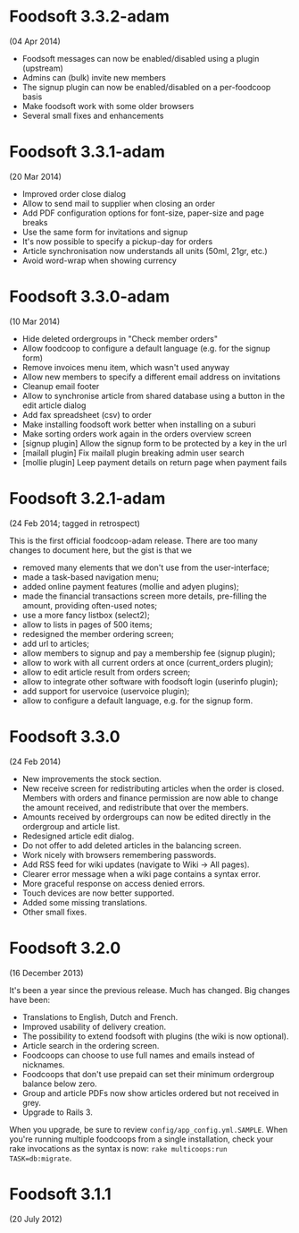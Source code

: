 # Foodsoft 3.3.2-adam
(04 Apr 2014)

* Foodsoft messages can now be enabled/disabled using a plugin (upstream)
* Admins can (bulk) invite new members
* The signup plugin can now be enabled/disabled on a per-foodcoop basis
* Make foodsoft work with some older browsers
* Several small fixes and enhancements

# Foodsoft 3.3.1-adam
(20 Mar 2014)

* Improved order close dialog
* Allow to send mail to supplier when closing an order
* Add PDF configuration options for font-size, paper-size and page breaks
* Use the same form for invitations and signup
* It's now possible to specify a pickup-day for orders
* Article synchronisation now understands all units (50ml, 21gr, etc.)
* Avoid word-wrap when showing currency

# Foodsoft 3.3.0-adam
(10 Mar 2014)

* Hide deleted ordergroups in "Check member orders"
* Allow foodcoop to configure a default language (e.g. for the signup form)
* Remove invoices menu item, which wasn't used anyway
* Allow new members to specify a different email address on invitations
* Cleanup email footer
* Allow to synchronise article from shared database using a button in the edit article dialog
* Add fax spreadsheet (csv) to order
* Make installing foodsoft work better when installing on a suburi
* Make sorting orders work again in the orders overview screen
* [signup plugin] Allow the signup form to be protected by a key in the url
* [mailall plugin] Fix mailall plugin breaking admin user search
* [mollie plugin] Leep payment details on return page when payment fails

# Foodsoft 3.2.1-adam
(24 Feb 2014; tagged in retrospect)

This is the first official foodcoop-adam release. There are too many changes to
document here, but the gist is that we
* removed many elements that we don't use from the user-interface;
* made a task-based navigation menu;
* added online payment features (mollie and adyen plugins);
* made the financial transactions screen more details, pre-filling the amount, providing often-used notes;
* use a more fancy listbox (select2);
* allow to lists in pages of 500 items;
* redesigned the member ordering screen;
* add url to articles;
* allow members to signup and pay a membership fee (signup plugin);
* allow to work with all current orders at once (current\_orders plugin);
* allow to edit article result from orders screen;
* allow to integrate other software with foodsoft login (userinfo plugin);
* add support for uservoice (uservoice plugin);
* allow to configure a default language, e.g. for the signup form.

# Foodsoft 3.3.0
(24 Feb 2014)

* New improvements the stock section.
* New receive screen for redistributing articles when the order is closed. Members with orders and finance permission are now able to change the amount received, and redistribute that over the members.
* Amounts received by ordergroups can now be edited directly in the ordergroup and article list.
* Redesigned article edit dialog.
* Do not offer to add deleted articles in the balancing screen.
* Work nicely with browsers remembering passwords.
* Add RSS feed for wiki updates (navigate to Wiki -> All pages).
* Clearer error message when a wiki page contains a syntax error.
* More graceful response on access denied errors.
* Touch devices are now better supported.
* Added some missing translations.
* Other small fixes.

# Foodsoft 3.2.0
(16 December 2013)

It's been a year since the previous release. Much has changed. Big changes have been:
* Translations to English, Dutch and French.
* Improved usability of delivery creation.
* The possibility to extend foodsoft with plugins (the wiki is now optional).
* Article search in the ordering screen.
* Foodcoops can choose to use full names and emails instead of nicknames.
* Foodcoops that don't use prepaid can set their minimum ordergroup balance below zero.
* Group and article PDFs now show articles ordered but not received in grey.
* Upgrade to Rails 3.

When you upgrade, be sure to review `config/app_config.yml.SAMPLE`. When you're running multiple foodcoops from a single installation, check your rake invocations as the syntax is now: `rake multicoops:run TASK=db:migrate`.

# Foodsoft 3.1.1
(20 July 2012)
